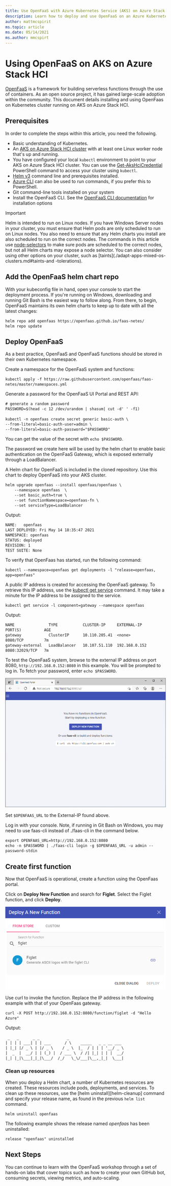 ```yaml
---
title: Use OpenFaaS with Azure Kubernetes Service (AKS) on Azure Stack HCI
description: Learn how to deploy and use OpenFaaS on an Azure Kubernetes Service (AKS) on Azure Stack HCI cluster to build serverless functions with containers.
author: mattmcspirit
ms.topic: article
ms.date: 05/14/2021
ms.author: mmcspirt
---
```


# Using OpenFaaS on AKS on Azure Stack HCI

[OpenFaaS][open-faas] is a framework for building serverless functions through the use of containers. As an open source project, it has gained large-scale adoption within the community. This document details installing and using OpenFaas on Kubernetes cluster running on AKS on Azure Stack HCI.

## Prerequisites

In order to complete the steps within this article, you need the following.

* Basic understanding of Kubernetes.
* An [AKS on Azure Stack HCI cluster](./setup.md) with at least one Linux worker node that's up and running.
* You have configured your local `kubectl` environment to point to your AKS on Azure Stack HCI cluster. You can use the [Get-AksHciCredential](./reference/ps/get-akshcicredential.md) PowerShell command to access your cluster using `kubectl`.
* [Helm v3](https://helm.sh/docs/intro/install/) command line and prerequisites installed.
* [Azure CLI](/cli/azure/install-azure-cli) can also be used to run commands, if you prefer this to PowerShell.
* Git command-line tools installed on your system
* Install the OpenFaaS CLI. See the [OpenFaaS CLI documentation][open-faas-cli] for installation options

> [!IMPORTANT]
> Helm is intended to run on Linux nodes. If you have Windows Server nodes in your cluster, you must ensure that Helm pods are only scheduled to run on Linux nodes. You also need to ensure that any Helm charts you install are also scheduled to run on the correct nodes. The commands in this article use [node-selectors](./adapt-apps-mixed-os-clusters.md#node-selector) to make sure pods are scheduled to the correct nodes, but not all Helm charts may expose a node selector. You can also consider using other options on your cluster, such as [taints](./adapt-apps-mixed-os-clusters.md#taints-and -tolerations).

## Add the OpenFaaS helm chart repo

With your kubeconfig file in hand, open your console to start the deployment process. If you're running on Windows, downloading and running Git Bash is the easiest way to follow along. From there, to begin, OpenFaaS maintains its own helm charts to keep up to date with all the latest changes:

```console
helm repo add openfaas https://openfaas.github.io/faas-netes/
helm repo update
```

## Deploy OpenFaaS

As a best practice, OpenFaaS and OpenFaaS functions should be stored in their own Kubernetes namespace.

Create a namespace for the OpenFaaS system and functions:

```console
kubectl apply -f https://raw.githubusercontent.com/openfaas/faas-netes/master/namespaces.yml
```

Generate a password for the OpenFaaS UI Portal and REST API:

```console
# generate a random password
PASSWORD=$(head -c 12 /dev/urandom | shasum| cut -d' ' -f1)

kubectl -n openfaas create secret generic basic-auth \
--from-literal=basic-auth-user=admin \
--from-literal=basic-auth-password="$PASSWORD"
```

You can get the value of the secret with `echo $PASSWORD`.

The password we create here will be used by the helm chart to enable basic authentication on the OpenFaaS Gateway, which is exposed externally through a LoadBalancer.

A Helm chart for OpenFaaS is included in the cloned repository. Use this chart to deploy OpenFaaS into your AKS cluster.

```console
helm upgrade openfaas --install openfaas/openfaas \
    --namespace openfaas  \
    --set basic_auth=true \
    --set functionNamespace=openfaas-fn \
    --set serviceType=LoadBalancer
```

Output:

```output
NAME:   openfaas
LAST DEPLOYED: Fri May 14 18:35:47 2021
NAMESPACE: openfaas
STATUS: deployed
REVISION: 1
TEST SUITE: None
```

To verify that OpenFaas has started, run the following command:

```console
kubectl --namespace=openfaas get deployments -l "release=openfaas, app=openfaas"
```

A public IP address is created for accessing the OpenFaaS gateway. To retrieve this IP address, use the [kubectl get service][kubectl-get] command. It may take a minute for the IP address to be assigned to the service.

```console
kubectl get service -l component=gateway --namespace openfaas
```

Output:

```output
NAME               TYPE           CLUSTER-IP     EXTERNAL-IP    PORT(S)          AGE
gateway            ClusterIP      10.110.205.41  <none>         8080/TCP         7m
gateway-external   LoadBalancer   10.107.51.110  192.168.0.152  8080:32029/TCP   7m
```

To test the OpenFaaS system, browse to the external IP address on port 8080, `http://192.168.0.152:8080` in this example. You will be prompted to log in. To fetch your password, enter `echo $PASSWORD`.

![OpenFaaS UI](media/container-service-serverless/openfaas.png)

Set `$OPENFAAS_URL` to the External-IP found above.

Log in with your console. Note, if running in Git Bash on Windows, you may need to use faas-cli instead of ./faas-cli in the command below.

```console
export OPENFAAS_URL=http://192.168.0.152:8080
echo -n $PASSWORD | ./faas-cli login -g $OPENFAAS_URL -u admin --password-stdin
```

## Create first function

Now that OpenFaaS is operational, create a function using the OpenFaas portal.

Click on **Deploy New Function** and search for **Figlet**. Select the Figlet function, and click **Deploy**.

![Screenshot shows the Deploy A New Function dialog box with the text figlet on the search line.](media/container-service-serverless/figlet.png)

Use curl to invoke the function. Replace the IP address in the following example with that of your OpenFaas gateway.

```console
curl -X POST http://192.168.0.152:8080/function/figlet -d "Hello Azure"
```

Output:

```output
 _   _      _ _            _
| | | | ___| | | ___      / \    _____   _ _ __ ___
| |_| |/ _ \ | |/ _ \    / _ \  |_  / | | | '__/ _ \
|  _  |  __/ | | (_) |  / ___ \  / /| |_| | | |  __/
|_| |_|\___|_|_|\___/  /_/   \_\/___|\__,_|_|  \___|

```

### Clean up resources

When you deploy a Helm chart, a number of Kubernetes resources are created. These resources include pods, deployments, and services. To clean up these resources, use the [helm uninstall][helm-cleanup] command and specify your release name, as found in the previous `helm list` command.

```console
helm uninstall openfaas
```

The following example shows the release named *openfaas* has been uninstalled:

```console
release "openfaas" uninstalled
```

## Next Steps

You can continue to learn with the OpenFaaS workshop through a set of hands-on labs that cover topics such as how to create your own GitHub bot, consuming secrets, viewing metrics, and auto-scaling.

<!-- LINKS - external -->
[install-mongo]: https://docs.mongodb.com/manual/installation/
[kubectl-get]: https://kubernetes.io/docs/reference/generated/kubectl/kubectl-commands#get
[open-faas]: https://www.openfaas.com/
[open-faas-cli]: https://github.com/openfaas/faas-cli
[openfaas-workshop]: https://github.com/openfaas/workshop